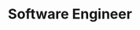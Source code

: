 ---
id: 8916c154-8615-48f2-8f25-f6add8e263c6
blueprint: work_experience
title: 'Software Engineer'
company: 'Mid Solusi Nusantara (Mekari)'
company_description: 'Financial technology platform providing business solutions'
location: 'Jakarta, Indonesia'
employment_type: full_time
start_date: 1685577600
is_current: true
technologies:
  - PHP
  - Laravel
  - PostgreSQL
  - Redis
  - Docker
  - AWS
  - Grafana
  - Sentry
  - Datadog
  - 'GitHub Actions'
  - 'Bitbucket Pipelines'
responsibilities: |
  - Boosted slow API throughput by +75% by rewriting N+1-heavy queries with CTEs & proper indexes.
  - Delivered "Approval Workflow" feature—drove new monthly active users in 90 days while holding p95 < 200 ms.
  - Led incident post-mortems; MTTR stays below 30 min quarter-over-quarter.
  - Instrumented dashboards in Grafana to monitor key metrics (latency, error rates, DB load) and enabled proactive alerting.
  - Used Sentry and Datadog for real-time monitoring and debugging—cut production errors by 40% and improved time-to-resolution.
  - Managed CI/CD pipelines using GitHub Actions and Bitbucket Pipelines, following trunk-based development for fast and safe delivery.
  - Rolled out infrastructure-as-code and automated deployment flows to reduce drift and improve dev-prod parity.
  - Championed observability best practices—standardized logging, tracing, and alerting across services to support 24/7 uptime.
order: 1
---